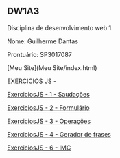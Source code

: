 ## DW1A3

Disciplina de desenvolvimento web 1.

Nome: Guilherme Dantas 

Prontuário: SP3017087

[Meu Site](Meu Site/index.html)

EXERCICIOS JS - 

[ExerciciosJS - 1 - Saudações](ExerciciosJS/saudacoes.html)

[ExerciciosJS - 2 - Formulário](ExerciciosJS/form.html)

[ExerciciosJS - 3 - Operações](ExerciciosJS/operacoes.html)

[ExerciciosJS - 4 - Gerador de frases](ExerciciosJS/geradorDeFrases.html)

[ExerciciosJS - 6 - IMC](ExerciciosJS/imc.html)
